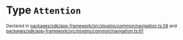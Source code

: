 # Type `Attention`
<sub>Declared in [packages/sdk/app-framework/src/plugins/common/navigation.ts:58](https://github.com/dxos/dxos/blob/4cb70f94e/packages/sdk/app-framework/src/plugins/common/navigation.ts#L58) and [packages/sdk/app-framework/src/plugins/common/navigation.ts:61](https://github.com/dxos/dxos/blob/4cb70f94e/packages/sdk/app-framework/src/plugins/common/navigation.ts#L61)</sub>







